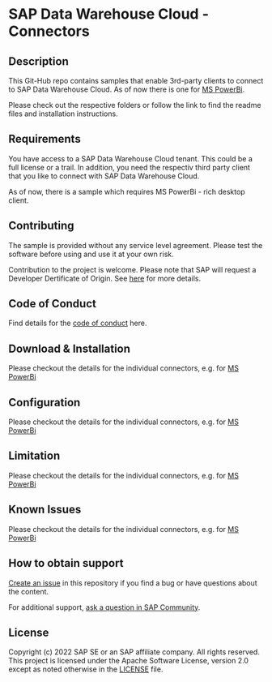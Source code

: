 # SAP Data Warehouse Cloud - Connectors

## Description
This Git-Hub repo contains samples that enable 3rd-party clients to connect to SAP Data Warehouse Cloud. As of now there is one for [MS PowerBi](https://github.com/SAP-samples/sap-data-warehouse-cloud---connectors/blob/main/power-bi/README.md).

Please check out the respective folders or follow the link to find the readme files and installation instructions.

## Requirements
You have access to a SAP Data Warehouse Cloud tenant. This could be a full license or a trail. In addition, you need the respectiv third party client that you like to connect with SAP Data Warehouse Cloud.

As of now, there is a sample which requires MS PowerBi - rich desktop client.
## Contributing
The sample is provided without any service level agreement. Please test the software before using and use it at your own risk.

Contribution to the project is welcome. Please note that SAP will request a Developer Dertificate of Origin. See [here](https://github.com/SAP-samples/sap-data-warehouse-cloud---connectors/blob/main/CONTRIBUTING.md) for more details. 

## Code of Conduct
Find details for the [code of conduct](https://github.com/SAP-samples/data-warehouse-cloud---connectors/blob/main/CODE_OF_CONDUCT.md) here.
## Download & Installation
Please checkout the details for the individual connectors, e.g. for [MS PowerBi](https://github.com/SAP-samples/sap-data-warehouse-cloud---connectors/blob/main/power-bi/README.md)
## Configuration
Please checkout the details for the individual connectors, e.g. for [MS PowerBi](https://github.com/SAP-samples/sap-data-warehouse-cloud---connectors/blob/main/power-bi/README.md)
## Limitation
Please checkout the details for the individual connectors, e.g. for [MS PowerBi](https://github.com/SAP-samples/sap-data-warehouse-cloud---connectors/blob/main/power-bi/README.md)
## Known Issues
Please checkout the details for the individual connectors, e.g. for [MS PowerBi](https://github.com/SAP-samples/sap-data-warehouse-cloud---connectors/blob/main/power-bi/README.md)
## How to obtain support
[Create an issue](https://github.com/SAP-samples/sap-data-warehouse-cloud---connectors/issues) in this repository if you find a bug or have questions about the content.
 
For additional support, [ask a question in SAP Community](https://answers.sap.com/questions/ask.html).

## License
Copyright (c) 2022 SAP SE or an SAP affiliate company. All rights reserved. This project is licensed under the Apache Software License, version 2.0 except as noted otherwise in the [LICENSE](LICENSE) file.
